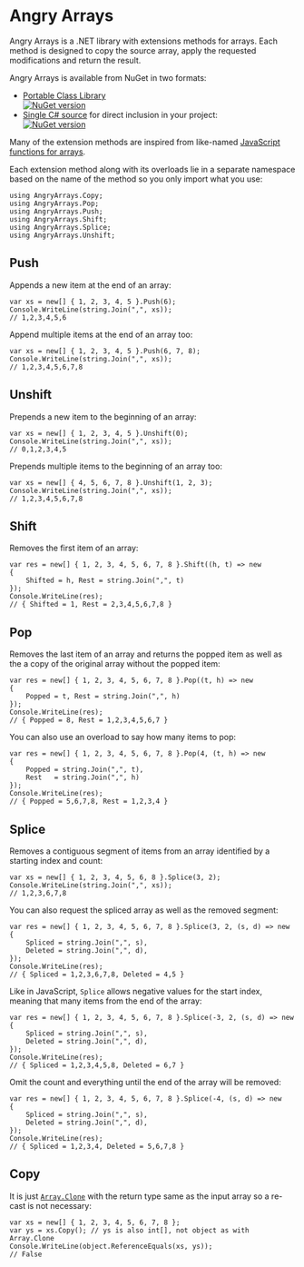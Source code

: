 # Angry Arrays

Angry Arrays is a .NET library with extensions methods for arrays. Each method
is designed to copy the source array, apply the requested modifications and
return the result.

Angry Arrays is available from NuGet in two formats:

  * [Portable Class Library][pclpkg]  
    [![NuGet version](https://badge.fury.io/nu/AngryArrays.svg)](http://badge.fury.io/nu/AngryArrays)
  * [Single C# source][srcpkg] for direct inclusion in your project:  
    [![NuGet version](https://badge.fury.io/nu/AngryArrays.Source.svg)](http://badge.fury.io/nu/AngryArrays.Source)

Many of the extension methods are inspired from like-named [JavaScript
functions for arrays][jsarray].

Each extension method along with its overloads lie in a separate namespace
based on the name of the method so you only import what you use:

    using AngryArrays.Copy;
    using AngryArrays.Pop;
    using AngryArrays.Push;
    using AngryArrays.Shift;
    using AngryArrays.Splice;
    using AngryArrays.Unshift;


## Push

Appends a new item at the end of an array:

    var xs = new[] { 1, 2, 3, 4, 5 }.Push(6);
    Console.WriteLine(string.Join(",", xs));
    // 1,2,3,4,5,6


Append multiple items at the end of an array too:

    var xs = new[] { 1, 2, 3, 4, 5 }.Push(6, 7, 8);
    Console.WriteLine(string.Join(",", xs));
    // 1,2,3,4,5,6,7,8

## Unshift

Prepends a new item to the beginning of an array:

    var xs = new[] { 1, 2, 3, 4, 5 }.Unshift(0);
    Console.WriteLine(string.Join(",", xs));
    // 0,1,2,3,4,5


Prepends multiple items to the beginning of an array too:

    var xs = new[] { 4, 5, 6, 7, 8 }.Unshift(1, 2, 3);
    Console.WriteLine(string.Join(",", xs));
    // 1,2,3,4,5,6,7,8

## Shift

Removes the first item of an array:

    var res = new[] { 1, 2, 3, 4, 5, 6, 7, 8 }.Shift((h, t) => new
    {
        Shifted = h, Rest = string.Join(",", t)
    });
    Console.WriteLine(res);
    // { Shifted = 1, Rest = 2,3,4,5,6,7,8 }

## Pop

Removes the last item of an array and returns the popped item as well as the
a copy of the original array without the popped item:

    var res = new[] { 1, 2, 3, 4, 5, 6, 7, 8 }.Pop((t, h) => new
    {
        Popped = t, Rest = string.Join(",", h)
    });
    Console.WriteLine(res);
    // { Popped = 8, Rest = 1,2,3,4,5,6,7 }

You can also use an overload to say how many items to pop:

    var res = new[] { 1, 2, 3, 4, 5, 6, 7, 8 }.Pop(4, (t, h) => new
    {
        Popped = string.Join(",", t),
        Rest   = string.Join(",", h)
    });
    Console.WriteLine(res);
    // { Popped = 5,6,7,8, Rest = 1,2,3,4 }


## Splice

Removes a contiguous segment of items from an array identified by a starting
index and count:

    var xs = new[] { 1, 2, 3, 4, 5, 6, 8 }.Splice(3, 2);
    Console.WriteLine(string.Join(",", xs));
    // 1,2,3,6,7,8

You can also request the spliced array as well as the removed segment:

    var res = new[] { 1, 2, 3, 4, 5, 6, 7, 8 }.Splice(3, 2, (s, d) => new
    {
        Spliced = string.Join(",", s),
        Deleted = string.Join(",", d),
    });
    Console.WriteLine(res);
    // { Spliced = 1,2,3,6,7,8, Deleted = 4,5 }

Like in JavaScript, `Splice` allows negative values for the start index,
meaning that many items from the end of the array:

    var res = new[] { 1, 2, 3, 4, 5, 6, 7, 8 }.Splice(-3, 2, (s, d) => new
    {
        Spliced = string.Join(",", s),
        Deleted = string.Join(",", d),
    });
    Console.WriteLine(res);
    // { Spliced = 1,2,3,4,5,8, Deleted = 6,7 }

Omit the count and everything until the end of the array will be removed:

    var res = new[] { 1, 2, 3, 4, 5, 6, 7, 8 }.Splice(-4, (s, d) => new
    {
        Spliced = string.Join(",", s),
        Deleted = string.Join(",", d),
    });
    Console.WriteLine(res);
    // { Spliced = 1,2,3,4, Deleted = 5,6,7,8 }

## Copy

It is just [`Array.Clone`][array-clone] with the return type same as the
input array so a re-cast is not necessary:

    var xs = new[] { 1, 2, 3, 4, 5, 6, 7, 8 };
    var ys = xs.Copy(); // ys is also int[], not object as with Array.Clone
    Console.WriteLine(object.ReferenceEquals(xs, ys));
    // False



  [pclpkg]: https://www.nuget.org/packages/AngryArrays/
  [srcpkg]: https://www.nuget.org/packages/AngryArrays.Source/
  [jsarray]: https://developer.mozilla.org/en-US/docs/Web/JavaScript/Reference/Global_Objects/Array
  [array-clone]: https://msdn.microsoft.com/en-us/library/system.array.clone%28v=vs.110%29.aspx
